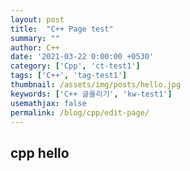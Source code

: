 ```yaml
---
layout: post
title:  "C++ Page test"
summary: ""
author: C++
date: '2021-03-22 0:00:00 +0530'
category: ['Cpp', 'ct-test1']
tags: ['C++', 'tag-test1']
thumbnail: /assets/img/posts/hello.jpg
keywords: ['C++ 글올리기', 'kw-test1']
usemathjax: false
permalink: /blog/cpp/edit-page/
---
```


## cpp hello